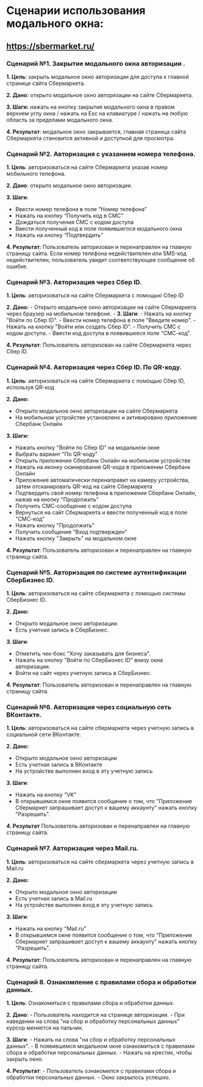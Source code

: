 ﻿# Сценарии использования модального окна:
## https://sbermarket.ru/

### Сценарий №1. Закрытие модального окна авторизации .

**1. Цель**: закрыть модальное окно авторизации для доступа к главной странице сайта Сбермаркета.

**2.  Дано:** открыто модальное окно авторизации на сайте Сбермаркета.

**3.  Шаги:** нажать на кнопку закрытия модального окна  в правом верхнем углу окна / нажать на Esc на клавиатуре / нажать на любую область за пределами модального окна.

**4.  Результат**: модальное окно закрывается, главная страница сайта Сбермаркета становится активной и доступной для просмотра.

### Сценарий №2. Авторизация с указанием номера телефона.

**1. Цель**: авторизоваться на сайте Сбермаркета указав номер мобильного телефона.

**2. Дано**: открыто модальное окно авторизации.

**3. Шаги**:
 -   Ввести номер телефона в поле “Номер телефона”
-   Нажать на кнопку “Получить код в СМС”
-   Дождаться получения СМС с кодом доступа
-   Ввести полученный код в поле появившегося модального окна
-   Нажать на кнопку “Подтвердить”
 
 **4. Результат**: Пользователь авторизован и перенаправлен на главную страницу сайта. Если номер телефона недействителен или SMS-код недействителен, пользователь увидит соответствующее сообщение об ошибке.

### Сценарий №3. Авторизация через Сбер ID. 

**1. Цель**: авторизоваться на сайте Сбермаркета с помощью Сбер ID

**2.  Дано:**
    -   Открыто модальное окно авторизации на сайте Сбермаркета через браузер на мобильном телефоне.
    - 
**3. Шаги**:
    -   Нажать на кнопку "Войти по Сбер ID".
    -   Ввести номер телефона в поле "Введите номер".
    -   Нажать на кнопку "Войти или создать Сбер ID".
    -   Получить СМС с кодом доступа.
    -   Ввести код доступа в появившееся поле "СМС-код".

**4. Результат**: Пользователь авторизован на сайте Сбермаркета через Сбер ID.

### Сценарий №4. Авторизация через Сбер ID. По QR-коду.

**1. Цель**: авторизоваться на сайте Сбермаркета с помощью Сбер ID, используя QR-код 

**2. Дано:**

-   Открыто модальное окно авторизации на сайте Сбермаркета
-   На мобильном устройстве установлено и активировано приложение Сбербанк Онлайн 

**3. Шаги:**
-   Нажать кнопку "Войти по Сбер ID" на модальном окне
-   Выбрать вариант "По QR-коду"
-   Открыть приложение Сбербанк Онлайн на мобильном устройстве
-   Нажать на иконку сканирования QR-кода в приложении Сбербанк Онлайн
-   Приложение автоматически перенаправит на камеру устройства, затем отсканировать QR-код на сайте Сбермаркета
-   Подтвердить свой номер телефона в приложении Сбербанк Онлайн, нажав на кнопку "Продолжить"
-   Получить СМС-сообщение с кодом доступа
-   Вернуться на сайт Сбермаркета и ввести полученный код в поле "СМС-код"
-   Нажать кнопку "Продолжить"
-   Получить сообщение "Вход подтвержден"
-   Нажать кнопку "Закрыть" на модальном окне

**4. Результат**: Пользователь авторизован и перенаправлен на главную страницу сайта.

### Сценарий №5. Авторизация по системе аутентификации СберБизнес ID.

**1. Цель**: авторизоваться на сайте сбермаркета с помощью системы СберБизнес ID.

**2.  Дано:**
-   Открыто модальное окно авторизации.
-   Есть учетная запись в СберБизнес.

**3. Шаги**:
-   Отметить чек-бокс "Хочу заказывать для бизнеса".
-   Нажать на кнопку "Войти по СберБизнес ID" внизу окна авторизации.
-   Войти на сайт через учетную запись в СберБизнес.

**4. Результат**: Пользователь авторизован и перенаправлен на главную страницу сайта.

### Сценарий №6. Авторизация через социальную сеть ВКонтакте.

**1. Цель**: авторизоваться на сайте сбермаркета через учетную запись в социальной сети ВКонтакте.

**2.  Дано:**
-   Открыто модальное окно авторизации
-   Есть учетная запись в ВКонтакте
-   На устройстве выполнен вход в эту учетную запись

**3. Шаги**:
-   Нажать на кнопку "VK"
-   В открывшемся окне появится сообщение о том, что "Приложение Сбермаркет запрашивает доступ к вашему аккаунту" нажать кнопку "Разрешить".

**4. Результат** Пользователь авторизован и перенаправлен на главную страницу сайта.

### Сценарий №7. Авторизация через Mail.ru.

**1. Цель**: авторизоваться на сайте сбермаркета через учетную запись в Mail.ru

**2.  Дано:**
-   Открыто модальное окно авторизации
-   Есть учетная запись в Mail.ru
-   На устройстве выполнен вход в эту учетную запись

**3. Шаги**:
-   Нажать на кнопку "Mail.ru"
-   В открывшемся окне появится сообщение о том, что "Приложение Сбермаркет запрашивает доступ к вашему аккаунту" нажать кнопку "Разрешить".

**4. Результат**: Пользователь авторизован и перенаправлен на главную страницу сайта.

### Сценарий 8. Ознакомление с правилами сбора и обработки данных.

**1. Цель**: Ознакомиться с правилами сбора и обработки данных.

**2.  Дано**:
    -   Пользователь находится на странице авторизации.
    -   При наведении на слова "на сбор и обработку персональных данных" курсор меняется на пальчик.

**3. Шаги**:
    -   Нажать на слова "на сбор и обработку персональных данных".
    -   В появившемся модальном окне ознакомиться с правилами сбора и обработки персональных данных.
    -   Нажать на крестик, чтобы закрыть окно.

**4. Результат**:
    -   Пользователь ознакомился с правилами сбора и обработки персональных данных.
    -   Окно закрылось успешно.



